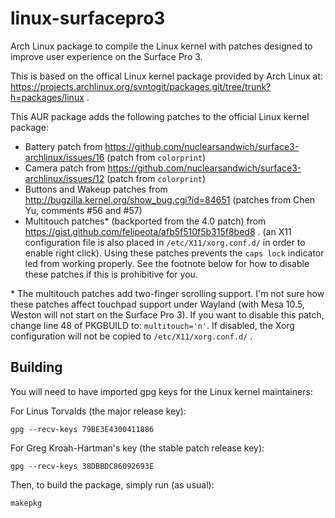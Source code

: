 # linux-surfacepro3
Arch Linux package to compile the Linux kernel with patches designed to improve user experience on the Surface Pro 3.

This is based on the offical Linux kernel package provided by Arch Linux at: https://projects.archlinux.org/svntogit/packages.git/tree/trunk?h=packages/linux .

This AUR package adds the following patches to the official Linux kernel package:
 - Battery patch from https://github.com/nuclearsandwich/surface3-archlinux/issues/16 (patch from `colorprint`)
 - Camera patch from https://github.com/nuclearsandwich/surface3-archlinux/issues/12 (patch from `colorprint`)
 - Buttons and Wakeup patches from http://bugzilla.kernel.org/show_bug.cgi?id=84651 (patches from Chen Yu, comments #56 and #57)
 - Multitouch patches* (backported from the 4.0 patch) from https://gist.github.com/felipeota/afb5f510f5b315f8bed8 . 
   (an X11 configuration file is also placed in `/etc/X11/xorg.conf.d/` in order to enable right click). Using these
   patches prevents the `caps lock` indicator led from working properly. See the footnote below for how to disable
   these patches if this is prohibitive for you.

\* The multitouch patches add two-finger scrolling support. I'm not sure how
   these patches affect touchpad support under Wayland (with Mesa 10.5, Weston will not start on the Surface Pro 3). 
   If you want to disable this patch, change line 48 of PKGBUILD to: `multitouch='n'`. If disabled, the Xorg
   configuration will not be copied to `/etc/X11/xorg.conf.d/` .

## Building

You will need to have imported gpg keys for the Linux kernel maintainers:

For Linus Torvalds (the major release key):

	gpg --recv-keys 79BE3E4300411886

For Greg Kroah-Hartman's key (the stable patch release key):

	gpg --recv-keys 38DBBDC86092693E 

Then, to build the package, simply run (as usual):

	makepkg

